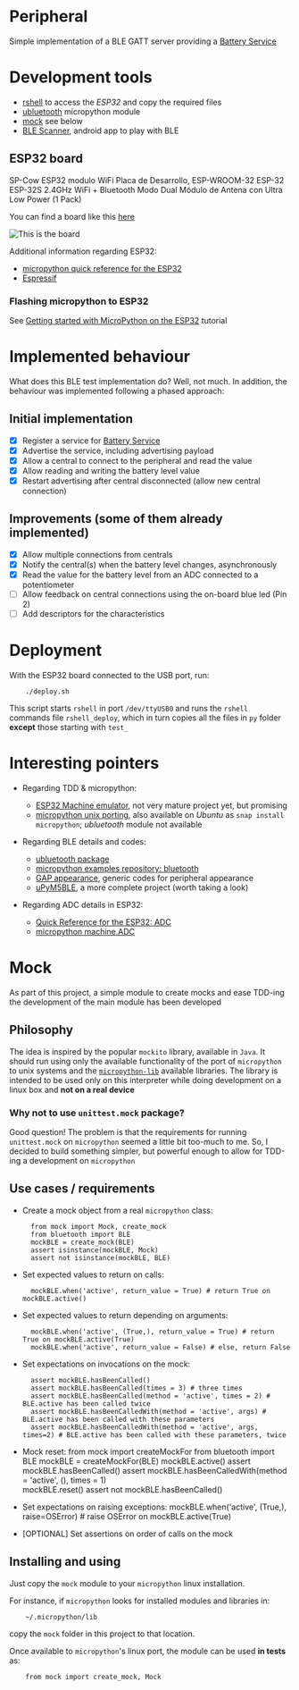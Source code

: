# Peripheral

Simple implementation of a BLE GATT server providing a [Battery Service](https://www.bluetooth.org/docman/handlers/downloaddoc.ashx?doc_id=245138)


# Development tools

* [rshell](https://github.com/dhylands/rshell) to access the _ESP32_ and copy the required files
* [ubluetooth](https://docs.micropython.org/en/latest/library/ubluetooth.html) micropython module
* [mock](#Mock) see below
* [BLE Scanner](https://play.google.com/store/apps/details?id=com.macdom.ble.blescanner), android app to play with BLE

## ESP32 board
SP-Cow ESP32 modulo WiFi Placa de Desarrollo, ESP-WROOM-32 ESP-32 ESP-32S 2.4GHz WiFi + Bluetooth Modo Dual Módulo de Antena con Ultra Low Power (1 Pack)

You can find a board like this [here](https://www.amazon.es/gp/product/B07XH45MWW/ref=ppx_yo_dt_b_asin_title_o07_s00)

![This is the board](ESP32.jpg)

Additional information regarding ESP32:

* [micropython quick reference for the ESP32](https://docs.micropython.org/en/latest/esp32/quickref.html)
* [Espressif](https://www.espressif.com/en/support/documents/technical-documents?keys=&field_type_tid%5B%5D=54)

### Flashing micropython to ESP32

See [Getting started with MicroPython on the ESP32](https://docs.micropython.org/en/latest/esp32/tutorial/intro.html) tutorial

# Implemented behaviour

What does this BLE test implementation do? Well, not much. In addition, the behaviour was implemented
following a phased approach:

## Initial implementation

* [x] Register a service for [Battery Service](https://www.bluetooth.org/docman/handlers/downloaddoc.ashx?doc_id=245138)
* [x] Advertise the service, including advertising payload
* [x] Allow a central to connect to the peripheral and read the value
* [x] Allow reading and writing the battery level value
* [x] Restart advertising after central disconnected (allow new central connection)

## Improvements (some of them already implemented)

* [x] Allow multiple connections from centrals
* [x] Notify the central(s) when the battery level changes, asynchronously 
* [x] Read the value for the battery level from an ADC connected to a potentiometer
* [ ] Allow feedback on central connections using the on-board blue led (Pin 2)
* [ ] Add descriptors for the characteristics

# Deployment
With the ESP32 board connected to the USB port, run:

        ./deploy.sh
        
This script starts `rshell` in port `/dev/ttyUSB0` and runs the `rshell` commands file
`rshell_deploy`, which in turn copies all the files in `py` folder **except** those starting
with `test_`


# Interesting pointers

* Regarding TDD & micropython:
  - [ESP32 Machine emulator](https://github.com/tflander/esp32-machine-emulator#esp32-machine-emulator), not very mature project yet, but promising 
  - [micropython unix porting](https://github.com/micropython/micropython#the-unix-version), also available on _Ubuntu_ as `snap install micropython`; _ubluetooth_ module not available

* Regarding BLE details and codes:
  - [ubluetooth package](https://docs.micropython.org/en/latest/library/ubluetooth.html?highlight=ubluetooth#module-ubluetooth)
  - [micropython examples repository: bluetooth](https://github.com/micropython/micropython/tree/master/examples/bluetooth)
  - [GAP appearance](https://www.bluetooth.com/xml-viewer/?src=https://www.bluetooth.com/wp-content/uploads/Sitecore-Media-Library/Gatt/Xml/Characteristics/org.bluetooth.characteristic.gap.appearance.xml), generic codes for peripheral appearance
  - [uPyM5BLE](https://github.com/lemariva/uPyM5BLE), a more complete project (worth taking a look)
 
* Regarding ADC details in ESP32:
  - [Quick Reference for the ESP32: ADC](https://docs.micropython.org/en/latest/esp32/quickref.html#adc-analog-to-digital-conversion)
  - [micropython machine.ADC](https://docs.micropython.org/en/latest/library/machine.ADC.html)

# Mock

As part of this project, a simple module to create mocks and ease TDD-ing the development of the main module has been developed

## Philosophy

The idea is inspired by the popular `mockito` library, available in `Java`. It should run using only the available functionality of the port of `micropython` to unix systems and the [`micropython-lib`](https://github.com/micropython/micropython-lib) available libraries. The library is intended to be used only on this interpreter while doing development on a linux box and **not on a real device**

### Why not to use `unittest.mock` package?

Good question! The problem is that the requirements for running `unittest.mock` on `micropython` seemed a little bit too-much to me. So, I decided to build something simpler, but powerful enough to allow for TDD-ing a development on `micropython`

## Use cases / requirements

* Create a mock object from a real `micropython` class:

		from mock import Mock, create_mock
		from bluetooth import BLE
		mockBLE = create_mock(BLE)
		assert isinstance(mockBLE, Mock)
		assert not isinstance(mockBLE, BLE)

* Set expected values to return on calls:

		mockBLE.when('active', return_value = True) # return True on mockBLE.active()

* Set expected values to return depending on arguments:

		mockBLE.when('active', (True,), return_value = True) # return True on mockBLE.active(True)
		mockBLE.when('active', return_value = False) # else, return False

* Set expectations on invocations on the mock:

		assert mockBLE.hasBeenCalled()
		assert mockBLE.hasBeenCalled(times = 3) # three times
		assert mockBLE.hasBeenCalled(method = 'active', times = 2) # BLE.active has been called twice
		assert mockBLE.hasBeenCalledWith(method = 'active', args) # BLE.active has been called with these parameters
		assert mockBLE.hasBeenCalledWith(method = 'active', args, times=2) # BLE.active has been called with these parameters, twice

* Mock reset:
		from mock import createMockFor
		from bluetooth import BLE
		mockBLE = createMockFor(BLE)
		mockBLE.active()
		assert mockBLE.hasBeenCalled()
		assert mockBLE.hasBeenCalledWith(method = 'active', (), times = 1)		
		mockBLE.reset()
		assert not mockBLE.hasBeenCalled()

* Set expectations on raising exceptions:
		mockBLE.when('active', (True,), raise=OSError) # raise OSError on mockBLE.active(True)

* [OPTIONAL] Set assertions on order of calls on the mock

## Installing and using

Just copy the `mock` module to your `micropython` linux installation.

For instance, if `micropython` looks for installed modules and libraries in:

        ~/.micropython/lib
        
copy the `mock` folder in this project to that location.

Once available to `micropython`'s linux port, the module can be used **in tests** as:

        from mock import create_mock, Mock
        







